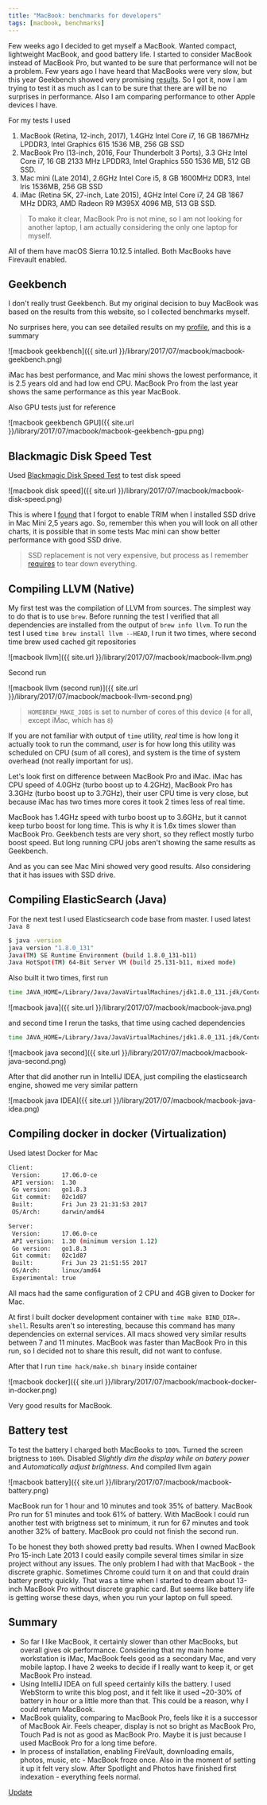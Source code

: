 ```yaml
---
title: "MacBook: benchmarks for developers"
tags: [macbook, benchmarks]
---
```


Few weeks ago I decided to get myself a MacBook. Wanted compact, lightweight MacBook, and good battery life.
I started to consider MacBook instead of MacBook Pro, but wanted to be sure that performance will not be a problem.
Few years ago I have heard that MacBooks were very slow, but this year Geekbench showed very promising
[results](https://www.reddit.com/r/apple/comments/6jdfcz/geekbench_average_cpu_scores_for_all_2017/).
So I got it, now I am trying to test it as much as I can to be sure that there are will be no surprises in performance.
Also I am comparing performance to other Apple devices I have.

For my tests I used

1. MacBook (Retina, 12-inch, 2017), 1.4GHz Intel Core i7, 16 GB 1867MHz LPDDR3, Intel Graphics 615 1536 MB, 256 GB SSD
2. MacBook Pro (13-inch, 2016, Four Thunderbolt 3 Ports), 3.3 GHz Intel Core i7, 16 GB 2133 MHz LPDDR3, Intel Graphics 550 1536 MB, 512 GB SSD.
3. Mac mini (Late 2014), 2.6GHz Intel Core i5, 8 GB 1600MHz DDR3, Intel Iris 1536MB, 256 GB SSD
4. iMac (Retina 5K, 27-inch, Late 2015), 4GHz Intel Core i7, 24 GB 1867 MHz DDR3, AMD Radeon R9 M395X 4096 MB, 513 GB SSD.

> To make it clear, MacBook Pro is not mine, so I am not looking for another laptop, I am actually considering the
> only one laptop for myself.

All of them have macOS Sierra 10.12.5 intalled. Both MacBooks have Firevault enabled.

## Geekbench

I don't really trust Geekbench. But my original decision to buy MacBook was based on the results from this website, so
I collected benchmarks myself.

No surprises here, you can see detailed results on my [profile](https://browser.geekbench.com/user/133014), and this is
a summary

![macbook geekbench]({{ site.url }}/library/2017/07/macbook/macbook-geekbench.png)

iMac has best performance, and Mac mini shows the lowest performance, it is 2.5 years old and had low end CPU.
MacBook Pro from the last year shows the same performance as this year MacBook.

Also GPU tests just for reference

![macbook geekbench GPU]({{ site.url }}/library/2017/07/macbook/macbook-geekbench-gpu.png)

## Blackmagic Disk Speed Test

Used [Blackmagic Disk Speed Test](https://itunes.apple.com/us/app/blackmagic-disk-speed-test/id425264550?mt=12) to test
disk speed

![macbook disk speed]({{ site.url }}/library/2017/07/macbook/macbook-disk-speed.png)

This is where I [found](https://twitter.com/outcoldman/status/886025090265108480) that I forgot to enable TRIM when I
installed SSD drive in Mac Mini 2,5 years ago. So, remember this when you will look on all other charts, it is possible
that in some tests Mac mini can show better performance with good SSD drive.

> SSD replacement is not very expensive, but process as I remember [requires](https://www.ifixit.com/Guide/Mac+Mini+Late+2014+Hard+Drive+Replacement/32815) to tear down everything.

## Compiling LLVM (Native)

My first test was the compilation of LLVM from sources. The simplest way to do that is to use `brew`.
Before running the test I verified that all dependencies are installed from the output of
`brew info llvm`. To run the test I used `time brew install llvm --HEAD`, I run it
two times, where second time brew used cached git repositories

![macbook llvm]({{ site.url }}/library/2017/07/macbook/macbook-llvm.png)

Second run

![macbook llvm (second run)]({{ site.url }}/library/2017/07/macbook/macbook-llvm-second.png)

> `HOMEBREW_MAKE_JOBS` is set to number of cores of this device (`4` for all, except iMac, which has `8`)

If you are not familiar with output of `time` utility, *real* time is how long it actually took to run the command,
*user* is for how long this utility was scheduled on CPU (sum of all cores), and system is the time of system overhead
(not really important for us).

Let's look first on difference between MacBook Pro and iMac. iMac has CPU speed of 4.0GHz (turbo boost up to 4.2GHz), MacBook Pro
has 3.3GHz (turbo boost up to 3.7GHz), their user CPU time is very close, but because iMac has two
times more cores it took 2 times less of real time.

MacBook has 1.4GHz speed with turbo boost up to 3.6GHz, but it cannot keep turbo boost for long time. This is
why it is 1.6x times slower than MacBook Pro. Geekbench tests are very short, so they reflect mostly turbo boost speed.
But long running CPU jobs aren't showing the same results as Geekbench.

And as you can see Mac Mini showed very good results. Also considering that it has issues with SSD drive.

## Compiling ElasticSearch (Java)

For the next test I used Elasticsearch code base from master. I used latest `Java 8`

```bash
$ java -version
java version "1.8.0_131"
Java(TM) SE Runtime Environment (build 1.8.0_131-b11)
Java HotSpot(TM) 64-Bit Server VM (build 25.131-b11, mixed mode)
```

Also built it two times, first run

```bash
time JAVA_HOME=/Library/Java/JavaVirtualMachines/jdk1.8.0_131.jdk/Contents/Home/ gradle assemble
```

![macbook java]({{ site.url }}/library/2017/07/macbook/macbook-java.png)

and second time I rerun the tasks, that time using cached dependencies

```bash
time JAVA_HOME=/Library/Java/JavaVirtualMachines/jdk1.8.0_131.jdk/Contents/Home/ gradle assemble --rerun-tasks
```

![macbook java second]({{ site.url }}/library/2017/07/macbook/macbook-java-second.png)

After that did another run in IntelliJ IDEA, just compiling the elasticsearch engine, showed me very similar pattern

![macbook java IDEA]({{ site.url }}/library/2017/07/macbook/macbook-java-idea.png)

## Compiling docker in docker (Virtualization)

Used latest Docker for Mac

```bash
Client:
 Version:      17.06.0-ce
 API version:  1.30
 Go version:   go1.8.3
 Git commit:   02c1d87
 Built:        Fri Jun 23 21:31:53 2017
 OS/Arch:      darwin/amd64

Server:
 Version:      17.06.0-ce
 API version:  1.30 (minimum version 1.12)
 Go version:   go1.8.3
 Git commit:   02c1d87
 Built:        Fri Jun 23 21:51:55 2017
 OS/Arch:      linux/amd64
 Experimental: true
```

All macs had the same configuration of 2 CPU and 4GB given to Docker for Mac.

At first I built docker development container with `time make BIND_DIR=. shell`. Results aren't so interesting, because
this command has many dependencies on external services. All macs showed very similar results between 7 and 11
minutes. MacBook was faster than MacBook Pro in this run, so I decided not to share this result, did not want to
confuse.

After that I run `time hack/make.sh binary` inside container

![macbook docker]({{ site.url }}/library/2017/07/macbook/macbook-docker-in-docker.png)

Very good results for MacBook.

## Battery test

To test the battery I charged both MacBooks to `100%`. Turned the screen brigtness to `100%`. Disabled *Slightly dim the
display while on batery power* and *Automatically adjust brightness*. And compiled llvm again

![macbook battery]({{ site.url }}/library/2017/07/macbook/macbook-battery.png)

MacBook run for 1 hour and 10 minutes and took 35% of battery. MacBook Pro run for 51 minutes and took 61% of battery.
With MacBook I could run another test with brigtness set to minimum, it run for 67 minutes and took another 32% of
battery. MacBook pro could not finish the second run.

To be honest they both showed pretty bad results. When I owned MacBook Pro 15-inch Late 2013 I could easily compile
several times similar in size project without any issues. The only problem I had with that MacBook - the discrete graphic.
Sometimes Chrome could turn it on and that could drain battery pretty quickly. That was a time when I started to dream about
13-inch MacBook Pro without discrete graphic card. But seems like battery life is getting worse these days, when you
run your laptop on full speed.

## Summary

- So far I like MacBook, it certainly slower than other MacBooks, but overall gives ok performance. Considering that my
main home workstation is iMac, MacBook feels good as a secondary Mac, and very mobile laptop. I have 2 weeks to decide
if I really want to keep it, or get MacBook Pro instead.
- Using IntelliJ IDEA on full speed certainly kills the battery. I used WebStorm to write this blog post, and it felt
like it used ~20-30% of battery in hour or a little more than that. This could be a reason, why I could return MacBook.
- MacBook quiality, comparing to MacBook Pro, feels like it is a successor of MacBook Air. Feels cheaper, display is not
so bright as MacBook Pro, Touch Pad is not as good as MacBook Pro. Maybe it is just because I used MacBook Pro for a
long time before.
- In process of installation, enabling FireVault, downloading emails, photos, music, etc - MacBook froze once.
Also in the moment of setting it up it felt very slow. After Spotlight and Photos have finished first indexation -
everything feels normal.

[Update](https:///www.outcoldman.com/en/archive/2017/07/24/macbook-returned/)
